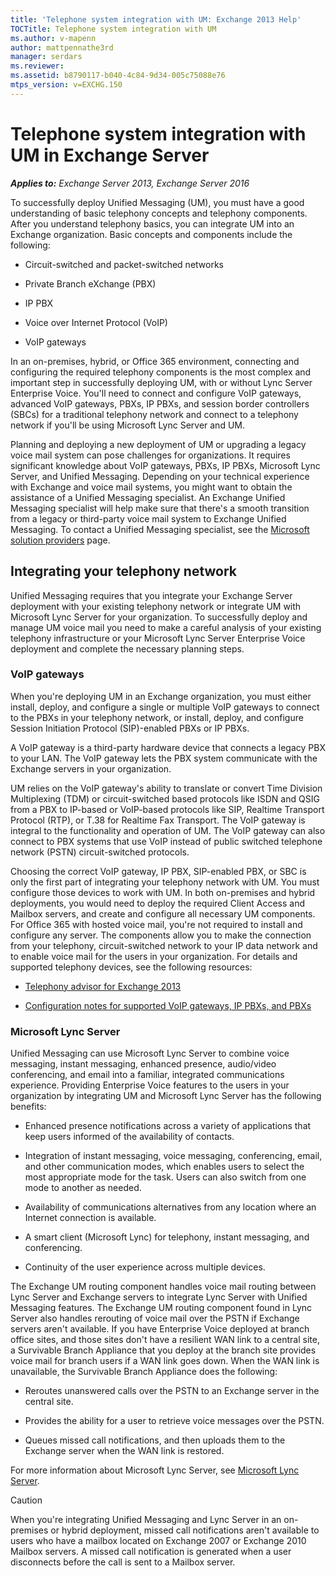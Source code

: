 ```yaml
---
title: 'Telephone system integration with UM: Exchange 2013 Help'
TOCTitle: Telephone system integration with UM
ms.author: v-mapenn
author: mattpennathe3rd
manager: serdars
ms.reviewer: 
ms.assetid: b8790117-b040-4c84-9d34-005c75088e76
mtps_version: v=EXCHG.150
---
```


# Telephone system integration with UM in Exchange Server

_**Applies to:** Exchange Server 2013, Exchange Server 2016_

To successfully deploy Unified Messaging (UM), you must have a good understanding of basic telephony concepts and telephony components. After you understand telephony basics, you can integrate UM into an Exchange organization. Basic concepts and components include the following:

- Circuit-switched and packet-switched networks

- Private Branch eXchange (PBX)

- IP PBX

- Voice over Internet Protocol (VoIP)

- VoIP gateways

In an on-premises, hybrid, or Office 365 environment, connecting and configuring the required telephony components is the most complex and important step in successfully deploying UM, with or without Lync Server Enterprise Voice. You'll need to connect and configure VoIP gateways, advanced VoIP gateways, PBXs, IP PBXs, and session border controllers (SBCs) for a traditional telephony network and connect to a telephony network if you'll be using Microsoft Lync Server and UM.

Planning and deploying a new deployment of UM or upgrading a legacy voice mail system can pose challenges for organizations. It requires significant knowledge about VoIP gateways, PBXs, IP PBXs, Microsoft Lync Server, and Unified Messaging. Depending on your technical experience with Exchange and voice mail systems, you might want to obtain the assistance of a Unified Messaging specialist. An Exchange Unified Messaging specialist will help make sure that there's a smooth transition from a legacy or third-party voice mail system to Exchange Unified Messaging. To contact a Unified Messaging specialist, see the [Microsoft solution providers](https://go.microsoft.com/fwlink/p/?LinkId=261951) page.

## Integrating your telephony network

Unified Messaging requires that you integrate your Exchange Server deployment with your existing telephony network or integrate UM with Microsoft Lync Server for your organization. To successfully deploy and manage UM voice mail you need to make a careful analysis of your existing telephony infrastructure or your Microsoft Lync Server Enterprise Voice deployment and complete the necessary planning steps.

### VoIP gateways

When you're deploying UM in an Exchange organization, you must either install, deploy, and configure a single or multiple VoIP gateways to connect to the PBXs in your telephony network, or install, deploy, and configure Session Initiation Protocol (SIP)-enabled PBXs or IP PBXs.

A VoIP gateway is a third-party hardware device that connects a legacy PBX to your LAN. The VoIP gateway lets the PBX system communicate with the Exchange servers in your organization.

UM relies on the VoIP gateway's ability to translate or convert Time Division Multiplexing (TDM) or circuit-switched based protocols like ISDN and QSIG from a PBX to IP-based or VoIP-based protocols like SIP, Realtime Transport Protocol (RTP), or T.38 for Realtime Fax Transport. The VoIP gateway is integral to the functionality and operation of UM. The VoIP gateway can also connect to PBX systems that use VoIP instead of public switched telephone network (PSTN) circuit-switched protocols.

Choosing the correct VoIP gateway, IP PBX, SIP-enabled PBX, or SBC is only the first part of integrating your telephony network with UM. You must configure those devices to work with UM. In both on-premises and hybrid deployments, you would need to deploy the required Client Access and Mailbox servers, and create and configure all necessary UM components. For Office 365 with hosted voice mail, you're not required to install and configure any server. The components allow you to make the connection from your telephony, circuit-switched network to your IP data network and to enable voice mail for the users in your organization. For details and supported telephony devices, see the following resources:

- [Telephony advisor for Exchange 2013](telephony-advisor-for-exchange-2013-exchange-2013-help.md)

- [Configuration notes for supported VoIP gateways, IP PBXs, and PBXs](configuration-notes-for-voip-gateways-exchange-2013-help.md)

### Microsoft Lync Server

Unified Messaging can use Microsoft Lync Server to combine voice messaging, instant messaging, enhanced presence, audio/video conferencing, and email into a familiar, integrated communications experience. Providing Enterprise Voice features to the users in your organization by integrating UM and Microsoft Lync Server has the following benefits:

- Enhanced presence notifications across a variety of applications that keep users informed of the availability of contacts.

- Integration of instant messaging, voice messaging, conferencing, email, and other communication modes, which enables users to select the most appropriate mode for the task. Users can also switch from one mode to another as needed.

- Availability of communications alternatives from any location where an Internet connection is available.

- A smart client (Microsoft Lync) for telephony, instant messaging, and conferencing.

- Continuity of the user experience across multiple devices.

The Exchange UM routing component handles voice mail routing between Lync Server and Exchange servers to integrate Lync Server with Unified Messaging features. The Exchange UM routing component found in Lync Server also handles rerouting of voice mail over the PSTN if Exchange servers aren't available. If you have Enterprise Voice deployed at branch office sites, and those sites don't have a resilient WAN link to a central site, a Survivable Branch Appliance that you deploy at the branch site provides voice mail for branch users if a WAN link goes down. When the WAN link is unavailable, the Survivable Branch Appliance does the following:

- Reroutes unanswered calls over the PSTN to an Exchange server in the central site.

- Provides the ability for a user to retrieve voice messages over the PSTN.

- Queues missed call notifications, and then uploads them to the Exchange server when the WAN link is restored.

For more information about Microsoft Lync Server, see [Microsoft Lync Server](https://go.microsoft.com/fwlink/p/?LinkId=265752).

> [!CAUTION]
> When you're integrating Unified Messaging and Lync Server in an on-premises or hybrid deployment, missed call notifications aren't available to users who have a mailbox located on Exchange 2007 or Exchange 2010 Mailbox servers. A missed call notification is generated when a user disconnects before the call is sent to a Mailbox server.

